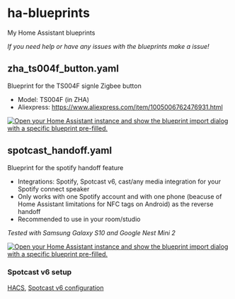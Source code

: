 # ha-blueprints
My Home Assistant blueprints

*If you need help or have any issues with the blueprints make a issue!*

## zha_ts004f_button.yaml
Blueprint for the TS004F signle Zigbee button
- Model: TS004F (in ZHA)
- Aliexpress: https://www.aliexpress.com/item/1005006762476931.html
  
[![Open your Home Assistant instance and show the blueprint import dialog with a specific blueprint pre-filled.](https://my.home-assistant.io/badges/blueprint_import.svg)](https://my.home-assistant.io/redirect/blueprint_import/?blueprint_url=https%3A%2F%2Fraw.githubusercontent.com%2FDanek309044%2Fha-blueprints%2Frefs%2Fheads%2Fmain%2Fzha_ts004f_button.yaml)

## spotcast_handoff.yaml
Blueprint for the spotify handoff feature
- Integrations: Spotify, Spotcast v6, cast/any media integration for your Spotify connect speaker
- Only works with one Spotify account and with one phone (beacuse of Home Assistant limitations for NFC tags on Android) as the reverse handoff
- Recommended to use in your room/studio

*Tested with Samsung Galaxy S10 and Google Nest Mini 2*

[![Open your Home Assistant instance and show the blueprint import dialog with a specific blueprint pre-filled.](https://my.home-assistant.io/badges/blueprint_import.svg)](https://my.home-assistant.io/redirect/blueprint_import/?blueprint_url=https%3A%2F%2Fraw.githubusercontent.com%2FDanek309044%2Fha-blueprints%2Frefs%2Fheads%2Fmain%2Fspotcast_handoff.yaml)

### Spotcast v6 setup
[HACS](https://my.home-assistant.io/redirect/hacs_repository/?owner=fondberg&repository=spotcast), [Spotcast v6 configuration](https://github.com/fondberg/spotcast/blob/dev/docs/config/spotcast_configuration.md)
